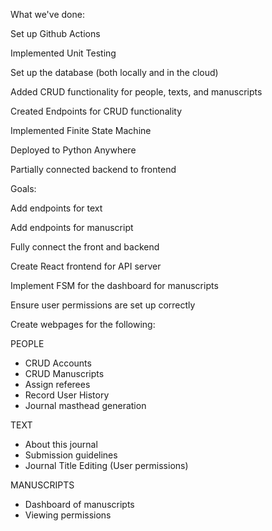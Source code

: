 What we've done:

Set up Github Actions

Implemented Unit Testing

Set up the database (both locally and in the cloud)

Added CRUD functionality for people, texts, and manuscripts

Created Endpoints for CRUD functionality

Implemented Finite State Machine

Deployed to Python Anywhere

Partially connected backend to frontend


Goals:

Add endpoints for text

Add endpoints for manuscript

Fully connect the front and backend

Create React frontend for API server

Implement FSM for the dashboard for manuscripts

Ensure user permissions are set up correctly

Create webpages for the following:

PEOPLE
- CRUD Accounts
- CRUD Manuscripts
- Assign referees
- Record User History
- Journal masthead generation


TEXT
- About this journal
- Submission guidelines
- Journal Title Editing (User permissions)


MANUSCRIPTS
- Dashboard of manuscripts
- Viewing permissions
